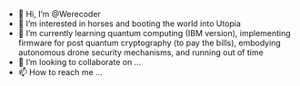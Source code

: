 - 👋 Hi, I’m @Werecoder
- 👀 I’m interested in horses and booting the world into Utopia
- 🌱 I’m currently learning quantum computing (IBM version), implementing firmware for post quantum cryptography (to pay the bills), embodying autonomous drone security mechanisms, and running out of time
- 💞️ I’m looking to collaborate on ...
- 📫 How to reach me ...

<!---
Werecoder/Werecoder is a ✨ special ✨ repository because its `README.md` (this file) appears on your GitHub profile.
You can click the Preview link to take a look at your changes.
--->
